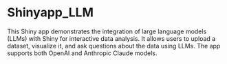 # Shinyapp_LLM

This Shiny app demonstrates the integration of large language models (LLMs) with Shiny for interactive data analysis. It allows users to upload a dataset, visualize it, and ask questions about the data using LLMs. The app supports both OpenAI and Anthropic Claude models.